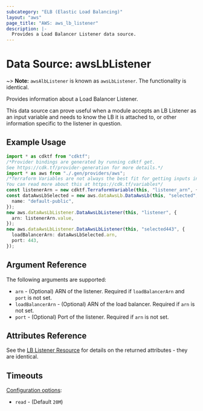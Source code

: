 ```yaml
---
subcategory: "ELB (Elastic Load Balancing)"
layout: "aws"
page_title: "AWS: aws_lb_listener"
description: |-
  Provides a Load Balancer Listener data source.
---
```


# Data Source: awsLbListener

\~> **Note:** `awsAlbListener` is known as `awsLbListener`. The functionality is identical.

Provides information about a Load Balancer Listener.

This data source can prove useful when a module accepts an LB Listener as an input variable and needs to know the LB it is attached to, or other information specific to the listener in question.

## Example Usage

```typescript
import * as cdktf from "cdktf";
/*Provider bindings are generated by running cdktf get.
See https://cdk.tf/provider-generation for more details.*/
import * as aws from "./.gen/providers/aws";
/*Terraform Variables are not always the best fit for getting inputs in the context of Terraform CDK.
You can read more about this at https://cdk.tf/variables*/
const listenerArn = new cdktf.TerraformVariable(this, "listener_arn", {});
const dataAwsLbSelected = new aws.dataAwsLb.DataAwsLb(this, "selected", {
  name: "default-public",
});
new aws.dataAwsLbListener.DataAwsLbListener(this, "listener", {
  arn: listenerArn.value,
});
new aws.dataAwsLbListener.DataAwsLbListener(this, "selected443", {
  loadBalancerArn: dataAwsLbSelected.arn,
  port: 443,
});

```

## Argument Reference

The following arguments are supported:

* `arn` - (Optional) ARN of the listener. Required if `loadBalancerArn` and `port` is not set.
* `loadBalancerArn` - (Optional) ARN of the load balancer. Required if `arn` is not set.
* `port` - (Optional) Port of the listener. Required if `arn` is not set.

## Attributes Reference

See the [LB Listener Resource](/docs/providers/aws/r/lb_listener.html) for details on the returned attributes - they are identical.

## Timeouts

[Configuration options](https://developer.hashicorp.com/terraform/language/resources/syntax#operation-timeouts):

* `read` - (Default `20M`)
